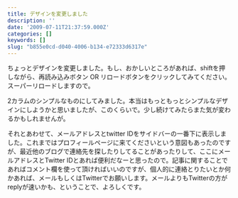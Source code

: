```yaml
---
title: デザインを変更しました
description: ''
date: '2009-07-11T21:37:59.000Z'
categories: []
keywords: []
slug: "b855e0cd-d040-4006-b134-e72333d6317e"
---
```

ちょっとデザインを変更しました。もし、おかしいところがあれば、shiftを押しながら、再読み込みボタン OR リロードボタンをクリックしてみてください。スーパーリロードしますので。

2カラムのシンプルなものにしてみました。本当はもっともっとシンプルなデザインにしようかと思いましたが、このくらいで。少し続けてみたらまた気が変わるかもしれませんが。

それとあわせて、メールアドレスとtwitter IDをサイドバーの一番下に表示しました。これまではプロフィールページに来てくださいという意図もあったのですが、最近他のブログで連絡先を探したりしてることがあったりして、ここにメールアドレスとTwitter IDとあれば便利だなーと思ったので。記事に関することであればコメント欄を使って頂ければいいのですが、個人的に連絡とりたいとか何かあれば、メールもしくはTwitterでお願いします。メールよりもTwitterの方がreplyが速いかも、ということで、よろしくです。